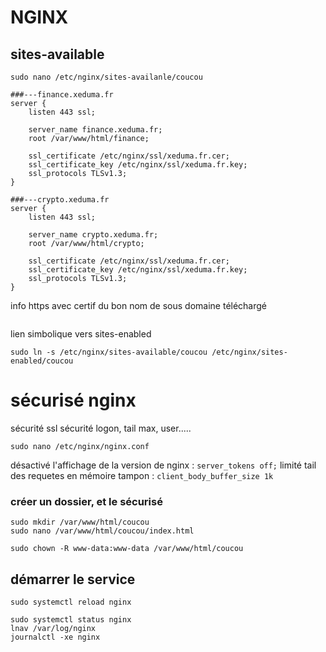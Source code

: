 # NGINX
## sites-available
```
sudo nano /etc/nginx/sites-availanle/coucou
```
```
###---finance.xeduma.fr
server {
    listen 443 ssl;

    server_name finance.xeduma.fr;
    root /var/www/html/finance;

    ssl_certificate /etc/nginx/ssl/xeduma.fr.cer;
    ssl_certificate_key /etc/nginx/ssl/xeduma.fr.key;
    ssl_protocols TLSv1.3;
}

###---crypto.xeduma.fr
server {
    listen 443 ssl;

    server_name crypto.xeduma.fr;
    root /var/www/html/crypto;

    ssl_certificate /etc/nginx/ssl/xeduma.fr.cer;
    ssl_certificate_key /etc/nginx/ssl/xeduma.fr.key;
    ssl_protocols TLSv1.3;
}
```

info https avec certif du bon nom de sous domaine téléchargé
```

```
lien simbolique vers sites-enabled
```
sudo ln -s /etc/nginx/sites-available/coucou /etc/nginx/sites-enabled/coucou
```

# sécurisé nginx
sécurité ssl
sécurité logon, tail max, user.....
```
sudo nano /etc/nginx/nginx.conf
```
désactivé l'affichage de la version de nginx : ```server_tokens off;```
limité tail des requetes en mémoire tampon : ``` client_body_buffer_size 1k ```

### créer un dossier, et le sécurisé
```
sudo mkdir /var/www/html/coucou
sudo nano /var/www/html/coucou/index.html
```
```
sudo chown -R www-data:www-data /var/www/html/coucou
```


## démarrer le service
```
sudo systemctl reload nginx

sudo systemctl status nginx
lnav /var/log/nginx
journalctl -xe nginx
```
